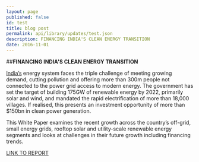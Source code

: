 ```yaml
---
layout: page
published: false 
id: test
title: blog post
permalink: api/library/updates/test.json
description: FINANCING INDIA'S CLEAN ENERGY TRANSITION
date: 2016-11-01
---
```


##<b>FINANCING INDIA'S CLEAN ENERGY TRANSITION</b>

[India’s](/en/country/india) energy system faces the triple challenge of meeting growing demand, cutting pollution and offering more than 300m people not connected to the power grid access to modern energy. The government has set the target of building 175GW of renewable energy by 2022, primarily solar and wind, and mandated the rapid electrification of more than 18,000 villages. If realised, this presents an investment opportunity of more than $150bn in clean power generation.

This White Paper examines the recent growth across the country’s off-grid, small energy grids, rooftop solar and utility-scale renewable energy segments and looks at challenges in their future growth including financing trends.

[LINK TO REPORT](https://www.bbhub.io/bnef/sites/4/2016/10/BNEF-Financing-Indias-clean-energy-transition.pdf)
